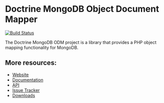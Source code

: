 # Doctrine MongoDB Object Document Mapper

[![Build Status](https://secure.travis-ci.org/doctrine/mongodb-odm.png?branch=master)](http://travis-ci.org/doctrine/mongodb-odm)

The Doctrine MongoDB ODM project is a library that provides a PHP object mapping functionality for MongoDB.

## More resources:

* [Website](http://www.doctrine-project.org/projects/mongodb-odm.html)
* [Documentation](http://docs.doctrine-project.org/projects/doctrine-mongodb-odm/en/latest/index.html)
* [API](http://www.doctrine-project.org/api/mongodb_odm/1.0/index.html)
* [Issue Tracker](http://www.doctrine-project.org/jira/browse/MODM)
* [Downloads](http://github.com/doctrine/mongodb-odm/downloads)
